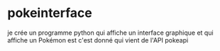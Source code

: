 # pokeinterface
je crée un programme python qui affiche un  interface graphique et 
qui affiche un  Pokémon est c'est donné qui vient de  l'API pokeapi   
